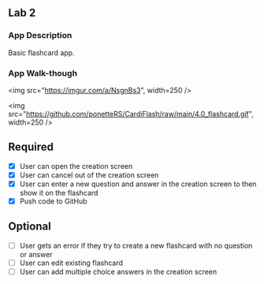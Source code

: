 ## Lab 2

### App Description
Basic flashcard app. 

### App Walk-though

<img src="https://imgur.com/a/NsgnBs3", width=250 />

<img src="https://github.com/ponetteRS/CardiFlash/raw/main/4.0_flashcard.gif", width=250 />

## Required
- [X] User can open the creation screen
- [X] User can cancel out of the creation screen
- [X] User can enter a new question and answer in the creation screen to then show it on the flashcard
- [X] Push code to GitHub
## Optional
- [ ] User gets an error if they try to create a new flashcard with no question or answer
- [ ] User can edit existing flashcard
- [ ] User can add multiple choice answers in the creation screen
